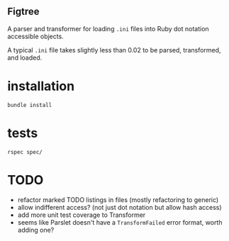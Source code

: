 ## Figtree
A parser and transformer for loading `.ini` files into Ruby dot notation accessible objects.

A typical `.ini` file takes slightly less than 0.02 to be parsed, transformed, and loaded.

# installation
`bundle install`

# tests
`rspec spec/`

# TODO
- refactor marked TODO listings in files (mostly refactoring to generic)
- allow indifferent access? (not just dot notation but allow hash access)
- add more unit test coverage to Transformer
- seems like Parslet doesn't have a `TransformFailed` error format, worth adding one?
